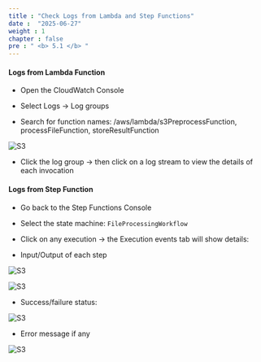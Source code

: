 ```yaml
---
title : "Check Logs from Lambda and Step Functions"
date :  "2025-06-27" 
weight : 1
chapter : false
pre : " <b> 5.1 </b> "
---
```


#### Logs from Lambda Function

- Open the CloudWatch Console

- Select Logs → Log groups

- Search for function names: /aws/lambda/s3PreprocessFunction, processFileFunction, storeResultFunction

![S3](/images/3-Accessibilitytoinstances/3.3.10output.png)

- Click the log group → then click on a log stream to view the details of each invocation

#### Logs from Step Function

- Go back to the Step Functions Console

- Select the state machine: `FileProcessingWorkflow`

- Click on any execution → the Execution events tab will show details:

- Input/Output of each step

![S3](/images/5.fwd/5.3.png)

![S3](/images/5.fwd/5.4.png)

- Success/failure status:

![S3](/images/5.fwd/5.3.1.png)

- Error message if any

![S3](/images/5.fwd/5.erro.png)

